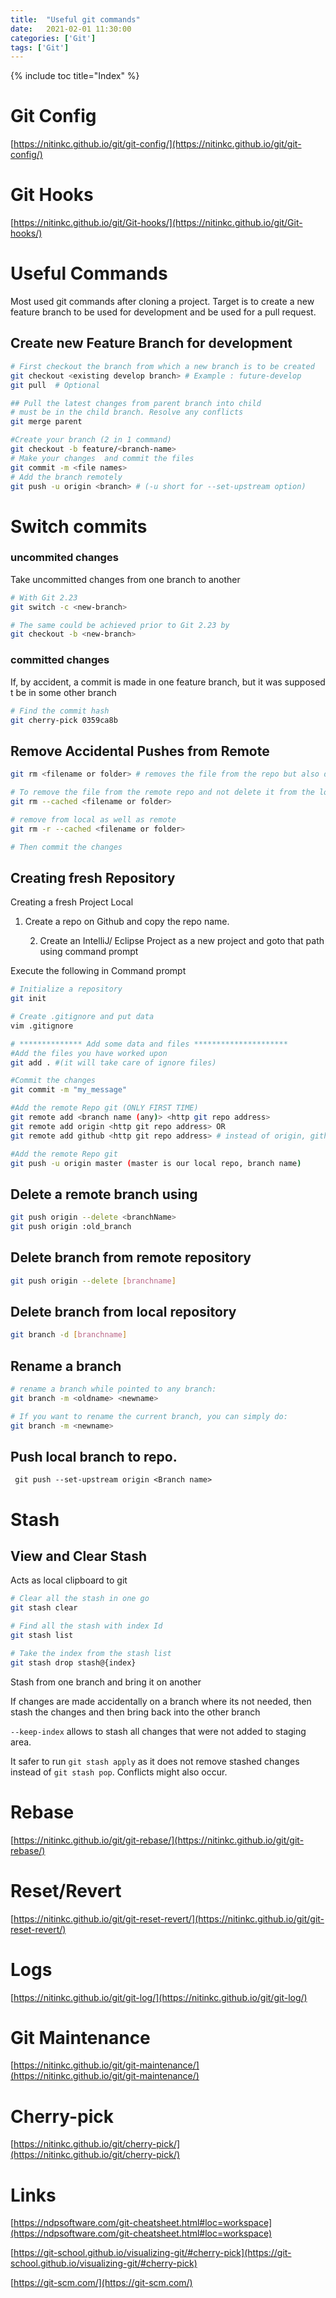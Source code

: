 ```yaml
---
title:  "Useful git commands"
date:   2021-02-01 11:30:00
categories: ['Git']
tags: ['Git']
---
```


{% include toc title="Index" %}


# Git Config
[https://nitinkc.github.io/git/git-config/](https://nitinkc.github.io/git/git-config/)

# Git Hooks
[https://nitinkc.github.io/git/Git-hooks/](https://nitinkc.github.io/git/Git-hooks/)

# Useful Commands
Most used git commands after cloning a project. Target is to create a new
feature branch to be used for development and be used for a pull request.

## Create new Feature Branch for development

```sh
# First checkout the branch from which a new branch is to be created
git checkout <existing develop branch> # Example : future-develop
git pull  # Optional

## Pull the latest changes from parent branch into child
# must be in the child branch. Resolve any conflicts
git merge parent

#Create your branch (2 in 1 command)
git checkout -b feature/<branch-name>
# Make your changes  and commit the files
git commit -m <file names>
# Add the branch remotely
git push -u origin <branch> # (-u short for --set-upstream option)
```

# Switch commits

### uncommited changes

Take uncommitted changes from one branch to another

```sh
# With Git 2.23
git switch -c <new-branch>

# The same could be achieved prior to Git 2.23 by
git checkout -b <new-branch>
```

### committed changes

If, by accident, a commit is made in one feature branch, but it was supposed t
be in some other branch

```sh
# Find the commit hash
git cherry-pick 0359ca8b 
```

## Remove Accidental Pushes from Remote

```bash
git rm <filename or folder> # removes the file from the repo but also deletes it from the local file system.

# To remove the file from the remote repo and not delete it from the local file system use:
git rm --cached <filename or folder>

# remove from local as well as remote
git rm -r --cached <filename or folder>

# Then commit the changes
```

## Creating fresh Repository

Creating a fresh Project Local
1. Create a repo on Github and copy the repo name.

	2. Create an IntelliJ/ Eclipse Project as a new project and goto that path using command prompt

Execute the following in Command prompt

```sh
# Initialize a repository
git init

# Create .gitignore and put data
vim .gitignore

# ************** Add some data and files *********************
#Add the files you have worked upon
git add . #(it will take care of ignore files)

#Commit the changes
git commit -m "my_message"

#Add the remote Repo git (ONLY FIRST TIME)
git remote add <branch name (any)> <http git repo address>
git remote add origin <http git repo address> OR
git remote add github <http git repo address> # instead of origin, github is the remote branch

#Add the remote Repo git
git push -u origin master (master is our local repo, branch name)
```

## Delete a remote branch using

```sh
git push origin --delete <branchName>
git push origin :old_branch
```

## Delete branch from remote repository

```sh
git push origin --delete [branchname]
```

## Delete branch from local repository

```sh
git branch -d [branchname]
```

## Rename a branch

```sh
# rename a branch while pointed to any branch:
git branch -m <oldname> <newname>

# If you want to rename the current branch, you can simply do:
git branch -m <newname>
```

## Push local branch to repo.

```
 git push --set-upstream origin <Branch name>
 ```

# Stash

## View and Clear Stash

Acts as local clipboard to git

```sh
# Clear all the stash in one go
git stash clear

# Find all the stash with index Id
git stash list

# Take the index from the stash list
git stash drop stash@{index}
```

Stash from one branch and bring it on another

If changes are made accidentally on a branch where its not needed, then stash
the changes and then
bring back into the other branch

`--keep-index` allows to stash all changes that were not added to staging area.

It safer to run `git stash apply` as it does not remove stashed changes instead
of `git stash pop`. Conflicts might also occur.

# Rebase
[https://nitinkc.github.io/git/git-rebase/](https://nitinkc.github.io/git/git-rebase/)

# Reset/Revert	
[https://nitinkc.github.io/git/git-reset-revert/](https://nitinkc.github.io/git/git-reset-revert/)

# Logs
[https://nitinkc.github.io/git/git-log/](https://nitinkc.github.io/git/git-log/)

# Git Maintenance
[https://nitinkc.github.io/git/git-maintenance/](https://nitinkc.github.io/git/git-maintenance/)

# Cherry-pick
[https://nitinkc.github.io/git/cherry-pick/](https://nitinkc.github.io/git/cherry-pick/)

# Links

[https://ndpsoftware.com/git-cheatsheet.html#loc=workspace](https://ndpsoftware.com/git-cheatsheet.html#loc=workspace)

[https://git-school.github.io/visualizing-git/#cherry-pick](https://git-school.github.io/visualizing-git/#cherry-pick)

[https://git-scm.com/](https://git-scm.com/)

